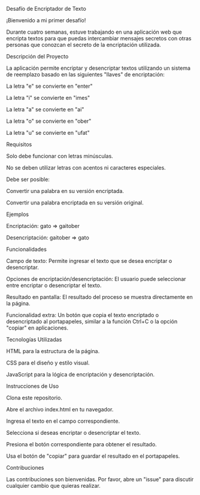 Desafío de Encriptador de Texto

¡Bienvenido a mi primer desafío!


Durante cuatro semanas, estuve trabajando en una aplicación web que encripta textos para que puedas intercambiar mensajes secretos con otras personas que conozcan el secreto de la encriptación utilizada.


Descripción del Proyecto

La aplicación permite encriptar y desencriptar textos utilizando un sistema de reemplazo basado en las siguientes "llaves" de encriptación:


La letra "e" se convierte en "enter"

La letra "i" se convierte en "imes"

La letra "a" se convierte en "ai"

La letra "o" se convierte en "ober"

La letra "u" se convierte en "ufat"

Requisitos

Solo debe funcionar con letras minúsculas.

No se deben utilizar letras con acentos ni caracteres especiales.

Debe ser posible:

Convertir una palabra en su versión encriptada.

Convertir una palabra encriptada en su versión original.

Ejemplos

Encriptación: gato => gaitober

Desencriptación: gaitober => gato

Funcionalidades

Campo de texto: Permite ingresar el texto que se desea encriptar o desencriptar.

Opciones de encriptación/desencriptación: El usuario puede seleccionar entre encriptar o desencriptar el texto.

Resultado en pantalla: El resultado del proceso se muestra directamente en la página.

Funcionalidad extra: Un botón que copia el texto encriptado o desencriptado al portapapeles, similar a la función Ctrl+C o la opción "copiar" en aplicaciones.

Tecnologías Utilizadas

HTML para la estructura de la página.

CSS para el diseño y estilo visual.

JavaScript para la lógica de encriptación y desencriptación.

Instrucciones de Uso

Clona este repositorio.

Abre el archivo index.html en tu navegador.

Ingresa el texto en el campo correspondiente.

Selecciona si deseas encriptar o desencriptar el texto.

Presiona el botón correspondiente para obtener el resultado.

Usa el botón de "copiar" para guardar el resultado en el portapapeles.

Contribuciones

Las contribuciones son bienvenidas. Por favor, abre un "issue" para discutir cualquier cambio que quieras realizar.

